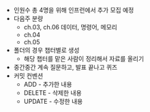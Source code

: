 - 인원수 총 4명을 위해 인프런에서 추가 모집 예정
- 다음주 분량
	- ch.03, ch.06 데이터, 명령어, 메모리
	- ch.04
	- ch.05
- 폴더의 경우 챕터별로 생성
	- 해당 챕터를 맡은 사람이 정리해서 자료를 올리기
- 중간중간 계속 질문하고, 발표 끝나고 퀴즈
- 커밋 컨벤션
	- ADD - 추가한 내용
	- DELETE - 삭제한 내용
	- UPDATE - 수정한 내용